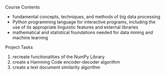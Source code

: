 Course Contents
- fundamental concepts, techniques, and methods of big data processing
- Python programming language for interactive programs, including the use of its appropriate linguistic features and external libraries
- mathematical and statistical foundations needed for data mining and machine learning

Project Tasks
1. recreate functionalities of the NumPy Library
2. create a Hamming Code encoder-decoder algorithm
3. create a text document similarity algorithm
